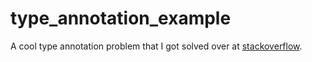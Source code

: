 # type_annotation_example
A cool type annotation problem that I got solved over at [stackoverflow](https://stackoverflow.com/questions/79647093/inheritance-with-multiple-constructors-and-type-annotations?noredirect=1&lq=1).
